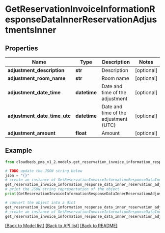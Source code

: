 # GetReservationInvoiceInformationResponseDataInnerReservationAdjustmentsInner


## Properties

Name | Type | Description | Notes
------------ | ------------- | ------------- | -------------
**adjustment_description** | **str** | Description | [optional] 
**adjustment_room_name** | **str** | Room name | [optional] 
**adjustment_date_time** | **datetime** | Date and time of the adjustment | [optional] 
**adjustment_date_time_utc** | **datetime** | Date and time of the adjustment (UTC) | [optional] 
**adjustment_amount** | **float** | Amount | [optional] 

## Example

```python
from cloudbeds_pms_v1_2.models.get_reservation_invoice_information_response_data_inner_reservation_adjustments_inner import GetReservationInvoiceInformationResponseDataInnerReservationAdjustmentsInner

# TODO update the JSON string below
json = "{}"
# create an instance of GetReservationInvoiceInformationResponseDataInnerReservationAdjustmentsInner from a JSON string
get_reservation_invoice_information_response_data_inner_reservation_adjustments_inner_instance = GetReservationInvoiceInformationResponseDataInnerReservationAdjustmentsInner.from_json(json)
# print the JSON string representation of the object
print(GetReservationInvoiceInformationResponseDataInnerReservationAdjustmentsInner.to_json())

# convert the object into a dict
get_reservation_invoice_information_response_data_inner_reservation_adjustments_inner_dict = get_reservation_invoice_information_response_data_inner_reservation_adjustments_inner_instance.to_dict()
# create an instance of GetReservationInvoiceInformationResponseDataInnerReservationAdjustmentsInner from a dict
get_reservation_invoice_information_response_data_inner_reservation_adjustments_inner_from_dict = GetReservationInvoiceInformationResponseDataInnerReservationAdjustmentsInner.from_dict(get_reservation_invoice_information_response_data_inner_reservation_adjustments_inner_dict)
```
[[Back to Model list]](../README.md#documentation-for-models) [[Back to API list]](../README.md#documentation-for-api-endpoints) [[Back to README]](../README.md)


